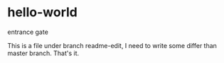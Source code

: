 # hello-world
entrance gate

This is a file under branch readme-edit, 
I need to write some differ than master branch. 
That's it.

